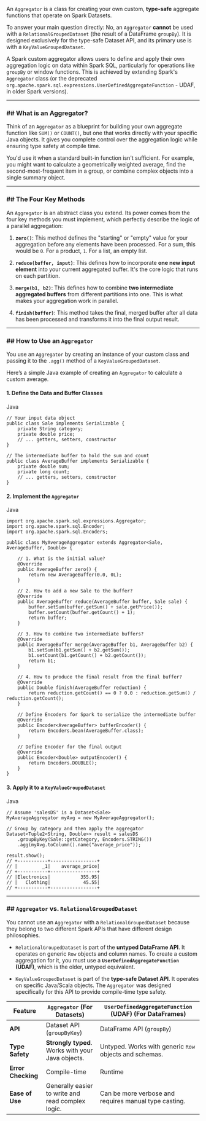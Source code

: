 An `Aggregator` is a class for creating your own custom, **type-safe** aggregate functions that operate on Spark Datasets.

To answer your main question directly: No, an `Aggregator` **cannot** be used with a `RelationalGroupedDataset` (the result of a DataFrame `groupBy`). It is designed exclusively for the type-safe Dataset API, and its primary use is with a `KeyValueGroupedDataset`.

A Spark custom aggregator allows users to define and apply their own aggregation logic on data within Spark SQL, particularly for operations like `groupBy` or window functions. This is achieved by extending Spark's `Aggregator` class (or the deprecated `org.apache.spark.sql.expressions.UserDefinedAggregateFunction` - UDAF, in older Spark versions).

---

### ## What is an Aggregator?

Think of an `Aggregator` as a blueprint for building your own aggregate function like `SUM()` or `COUNT()`, but one that works directly with your specific Java objects. It gives you complete control over the aggregation logic while ensuring type safety at compile time.

You'd use it when a standard built-in function isn't sufficient. For example, you might want to calculate a geometrically weighted average, find the second-most-frequent item in a group, or combine complex objects into a single summary object.

---

### ## The Four Key Methods

An `Aggregator` is an abstract class you extend. Its power comes from the four key methods you must implement, which perfectly describe the logic of a parallel aggregation:

1. **`zero()`**: This method defines the "starting" or "empty" value for your aggregation before any elements have been processed. For a sum, this would be `0`. For a product, `1`. For a list, an empty list.
    
2. **`reduce(buffer, input)`**: This defines how to incorporate **one new input element** into your current aggregated buffer. It's the core logic that runs on each partition.
    
3. **`merge(b1, b2)`**: This defines how to combine **two intermediate aggregated buffers** from different partitions into one. This is what makes your aggregation work in parallel.
    
4. **`finish(buffer)`**: This method takes the final, merged buffer after all data has been processed and transforms it into the final output result.
    

---

### ## How to Use an `Aggregator`

You use an `Aggregator` by creating an instance of your custom class and passing it to the `.agg()` method of a `KeyValueGroupedDataset`.

Here’s a simple Java example of creating an `Aggregator` to calculate a custom average.

#### 1. Define the Data and Buffer Classes

Java

```
// Your input data object
public class Sale implements Serializable {
    private String category;
    private double price;
    // ... getters, setters, constructor
}

// The intermediate buffer to hold the sum and count
public class AverageBuffer implements Serializable {
    private double sum;
    private long count;
    // ... getters, setters, constructor
}
```

#### 2. Implement the `Aggregator`

Java

```
import org.apache.spark.sql.expressions.Aggregator;
import org.apache.spark.sql.Encoder;
import org.apache.spark.sql.Encoders;

public class MyAverageAggregator extends Aggregator<Sale, AverageBuffer, Double> {

    // 1. What is the initial value?
    @Override
    public AverageBuffer zero() {
        return new AverageBuffer(0.0, 0L);
    }

    // 2. How to add a new Sale to the buffer?
    @Override
    public AverageBuffer reduce(AverageBuffer buffer, Sale sale) {
        buffer.setSum(buffer.getSum() + sale.getPrice());
        buffer.setCount(buffer.getCount() + 1);
        return buffer;
    }

    // 3. How to combine two intermediate buffers?
    @Override
    public AverageBuffer merge(AverageBuffer b1, AverageBuffer b2) {
        b1.setSum(b1.getSum() + b2.getSum());
        b1.setCount(b1.getCount() + b2.getCount());
        return b1;
    }

    // 4. How to produce the final result from the final buffer?
    @Override
    public Double finish(AverageBuffer reduction) {
        return reduction.getCount() == 0 ? 0.0 : reduction.getSum() / reduction.getCount();
    }

    // Define Encoders for Spark to serialize the intermediate buffer
    @Override
    public Encoder<AverageBuffer> bufferEncoder() {
        return Encoders.bean(AverageBuffer.class);
    }

    // Define Encoder for the final output
    @Override
    public Encoder<Double> outputEncoder() {
        return Encoders.DOUBLE();
    }
}
```

#### 3. Apply it to a `KeyValueGroupedDataset`

Java

```
// Assume 'salesDS' is a Dataset<Sale>
MyAverageAggregator myAvg = new MyAverageAggregator();

// Group by category and then apply the aggregator
Dataset<Tuple2<String, Double>> result = salesDS
    .groupByKey(Sale::getCategory, Encoders.STRING())
    .agg(myAvg.toColumn().name("average_price"));

result.show();
// +-----------+-----------------+
// |         _1|    average_price|
// +-----------+-----------------+
// |Electronics|           355.95|
// |   Clothing|            45.55|
// +-----------+-----------------+
```

---

### ## `Aggregator` vs. `RelationalGroupedDataset`

You cannot use an `Aggregator` with a `RelationalGroupedDataset` because they belong to two different Spark APIs that have different design philosophies.

- `RelationalGroupedDataset` is part of the **untyped DataFrame API**. It operates on generic `Row` objects and column names. To create a custom aggregation for it, you must use a **`UserDefinedAggregateFunction` (UDAF)**, which is the older, untyped equivalent.
    
- `KeyValueGroupedDataset` is part of the **type-safe Dataset API**. It operates on specific Java/Scala objects. The `Aggregator` was designed specifically for this API to provide compile-time type safety.
    

|Feature|`Aggregator` (For Datasets)|`UserDefinedAggregateFunction` (UDAF) (For DataFrames)|
|---|---|---|
|**API**|Dataset API (`groupByKey`)|DataFrame API (`groupBy`)|
|**Type Safety**|**Strongly typed**. Works with your Java objects.|Untyped. Works with generic `Row` objects and schemas.|
|**Error Checking**|Compile-time|Runtime|
|**Ease of Use**|Generally easier to write and read complex logic.|Can be more verbose and requires manual type casting.|




